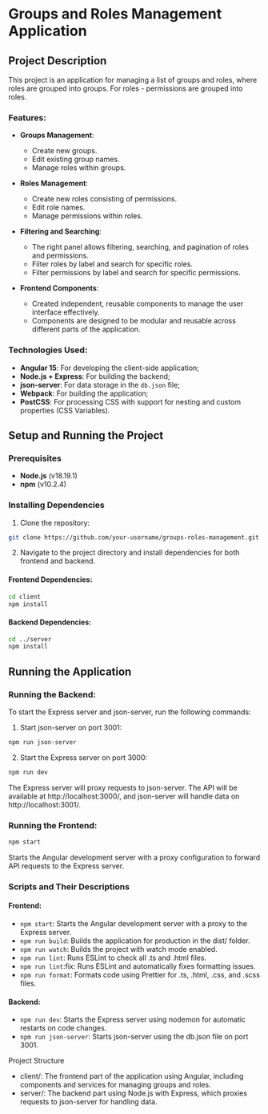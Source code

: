 # Groups and Roles Management Application

## Project Description

This project is an application for managing a list of groups and roles, where roles are grouped into groups. For roles - permissions are grouped into roles.

### Features:

- **Groups Management**:
    - Create new groups.
    - Edit existing group names.
    - Manage roles within groups.

- **Roles Management**:
    - Create new roles consisting of permissions.
    - Edit role names.
    - Manage permissions within roles.

- **Filtering and Searching**:
    - The right panel allows filtering, searching, and pagination of roles and permissions.
    - Filter roles by label and search for specific roles.
    - Filter permissions by label and search for specific permissions.

- **Frontend Components**:
    - Created independent, reusable components to manage the user interface effectively.
    - Components are designed to be modular and reusable across different parts of the application.


### Technologies Used:
- **Angular 15**: For developing the client-side application;
- **Node.js + Express**: For building the backend;
- **json-server**: For data storage in the `db.json` file;
- **Webpack**: For building the application;
- **PostCSS**: For processing CSS with support for nesting and custom properties (CSS Variables).

## Setup and Running the Project

### Prerequisites

- **Node.js** (v18.19.1)
- **npm** (v10.2.4)

### Installing Dependencies

1. Clone the repository:

```bash
git clone https://github.com/your-username/groups-roles-management.git
```
2. Navigate to the project directory and install dependencies for both frontend and backend.

#### Frontend Dependencies:
```bash
cd client
npm install
```

#### Backend Dependencies:
```bash
cd ../server
npm install
```

## Running the Application

### Running the Backend:

To start the Express server and json-server, run the following commands:
1. Start json-server on port 3001:
```bash
npm run json-server
```
2. Start the Express server on port 3000:
```bash
npm run dev
```
The Express server will proxy requests to json-server. The API will be available at http://localhost:3000/, and json-server will handle data on http://localhost:3001/.

### Running the Frontend:
```bash
npm start
```
Starts the Angular development server with a proxy configuration to forward API requests to the Express server. 


### Scripts and Their Descriptions
#### Frontend:
- `npm start`: Starts the Angular development server with a proxy to the Express server.
- `npm run build`: Builds the application for production in the dist/ folder.
- `npm run watch`: Builds the project with watch mode enabled.
- `npm run lint`: Runs ESLint to check all .ts and .html files.
- `npm run lint`:fix: Runs ESLint and automatically fixes formatting issues.
- `npm run format`: Formats code using Prettier for .ts, .html, .css, and .scss files.

#### Backend:
- `npm run dev`: Starts the Express server using nodemon for automatic restarts on code changes.
- `npm run json-server`: Starts json-server using the db.json file on port 3001.

Project Structure

- client/: The frontend part of the application using Angular, including components and services for managing groups and roles.
- server/: The backend part using Node.js with Express, which proxies requests to json-server for handling data.

